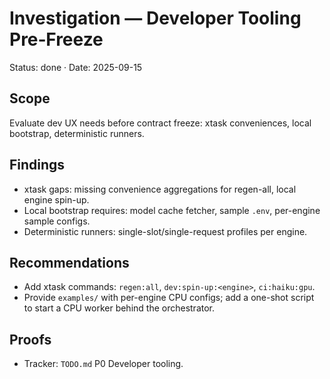# Investigation — Developer Tooling Pre‑Freeze

Status: done · Date: 2025-09-15

## Scope

Evaluate dev UX needs before contract freeze: xtask conveniences, local bootstrap, deterministic runners.

## Findings

- xtask gaps: missing convenience aggregations for regen-all, local engine spin-up.
- Local bootstrap requires: model cache fetcher, sample `.env`, per-engine sample configs.
- Deterministic runners: single-slot/single-request profiles per engine.

## Recommendations

- Add xtask commands: `regen:all`, `dev:spin-up:<engine>`, `ci:haiku:gpu`.
- Provide `examples/` with per-engine CPU configs; add a one-shot script to start a CPU worker behind the orchestrator.

## Proofs

- Tracker: `TODO.md` P0 Developer tooling.
